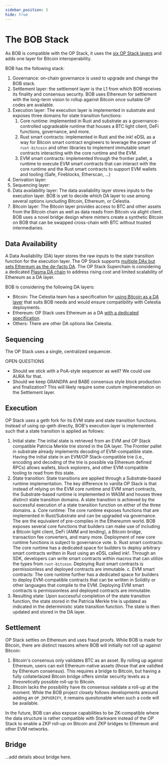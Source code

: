 ```yaml
---
sidebar_position: 3
hide: true
---
```

# The BOB Stack

As BOB is compatible with the OP Stack, it uses the [six OP Stack layers](https://stack.optimism.io/docs/understand/landscape/) and adds one layer for Bitcoin interoperability.

BOB has the following stack:

1. Governance: on-chain governance is used to upgrade and change the BOB stack.
2. Settlement layer: the settlement layer is the L1 from which BOB receives its finality and consensus security. BOB uses Ethereum for settlement with the long-term vision to rollup against Bitcoin once suitable OP codes are available.
3. Execution layer: The execution layer is implemented in substrate and exposes three domains for state transition functions:
    1. Core runtime: implemented in Rust and substrate as a governance-controlled upgradeable runtime that houses a BTC light client, DeFi functions, governance, and more.
    2. Rust smart contracts: implemented in Rust and the ink! eDSL as a way for Bitcoin smart contract engineers to leverage the power of `rust-bitcoin` and other libraries to implement immutable smart contracts interacting with the core runtime and the EVM.
    3. EVM smart contracts: implemented through the frontier pallet, a runtime to execute EVM smart contracts that can interact with the core runtime and the Rust smart contracts to support EVM wallets and tooling (Safe, Fireblocks, Etherscan, …)
4. Derivation layer:
5. Sequencing layer:
6. Data availability layer: The data availability layer stores inputs to the execution layer. BOB is yet to decide which DA layer to use among several options iuncluding Bitcoin, Ethereum, or Celestia.
7. Bitcoin layer: The Bitcoin layer provides access to BTC and other assets from the Bitcoin chain as well as data reads from Bitcoin via alight client. BOB uses a novel bridge design where minters create a synthetic Bitcoin on BOB that can be swapped cross-chain with BTC without trusted intermediaries.

## Data Availability

A Data Availability (DA) layer stores the raw inputs to the state transition function for the execution layer. The OP Stack supports [multiple DAs but sets Ethereum as the de-facto DA](https://stack.optimism.io/docs/understand/landscape/#data-availability). The OP Stack Superchain is considering a dedicated [Plasma DA chain](https://stack.optimism.io/docs/understand/explainer/#alt-data-availability-layer-plasma-protocol) to address rising cost and limited scalability of Ethereum as a DA layer.

BOB is considering the following DA layers:

- Bitcoin: The Celestia team has a specification for [using Bitcoin as a DA layer](https://github.com/rollkit/bitcoin-da/blob/main/spec.md) that suits BOB needs and would ensure compatibility with Celestia deployments.
- Ethereum: OP Stack uses Ethereum as a DA [with a dedicated specification](https://github.com/ethereum-optimism/optimism/blob/129032f15b76b0d2a940443a39433de931a97a44/specs/derivation.md#batch-submission-wire-format).
- Others: There are other DA options like Celestia.

## Sequencing

The OP Stack uses a single, centralized sequencer.

OPEN QUESTIONS
- Should we stick with a PoA-style sequencer as well? We could use AURA for that.
- Should we keep GRANDPA and BABE consensus style block production and finalization? This will likely require some custom implmenetation on the Settlement layer.

## Execution

OP Stack uses a geth fork for its EVM state and state transition functions. Instead of using op-geth directly, BOB's execution layer is implemented such that a state transition is applied as follows:

1. Initial state: The initial state is retrieved from an EVM and OP Stack compatible Patricia Merkle trie stored in the DA layer. The Frontier pallet in substrate already implements decoding of EVM-compatible state. Having the initial state in an EVM/OP Stack-compatible trie (i.e., encoding and decoding of the trie is possible via Ethereum defined RPCs) allows wallets, block explorers, and other EVM-compatible tooling to read from this state.
2. State transition: State transitions are applied through a Substrate-based runtime implementation. The key difference to vanilla OP Stack is that instead of relying on the EVM core runtime and EVM smart contracts, the Substrate-based runtime is implemented in WASM and houses three distinct state transition domains. A state transition is achieved by the successful execution of a state transition function on either of the three domains.
    a. Core runtime: The core runtime exposes functions that are implemented in Rust/Substrate and can be upgraded via governance. The are the equivalent of pre-compiles in the Ethereumm world. BOB exposes several core functions that builders can make use of including a Bitcoin light client, DeFi (AMM and lending), a Bitcoin bridge, transaction fee converters, and many more. Deployment of new core runtime functions is subject to governance vote.
    b. Rust smart contracts: The core runtime has a dedicated space for builders to deploy arbitrary smart contracts written in Rust using an eDSL called ink!. Through an SDK, developers can write smart contracts within macros that can utilize the types from `rust-bitcoin`. Deploying Rust smart contracts is permissionless and deployed contracts are immutable.
    c. EVM smart contracts: The core runtime further has a dedicated space for builders to deploy EVM-compatible contracts that can be written in Solidity or other languages that compile to the EVM. Deploying EVM smart contracts is permissionless and deployed contracts are immutable.
3. Resulting state: Upon successful completion of the state transition function, the state stored in the Patricia Merkle trie is updated as indicated in the deterministic state transition function. The state is then updated and stored in the DA layer.

## Settlement

OP Stack settles on Ethereum and uses fraud proofs. While BOB is made for Bitcoin, there are distinct reasons where BOB will initially not roll up against Bitcoin:

1. Bitcoin's consensus only validates BTC as an asset. By rolling up against Ethereum, users can exit Ethereum-native assets (those that are validted by Ethereum consensus). This requires a bridge to Bitcoin, but having a fully collaterlaized Bitcoin bridge offers similar security levels as a *threoretically* possible roll-up to Bitcoin. 
2. Bitcoin lacks the possibility have its consensus validate a roll-up at the moment. While the BOB project closely follows developments areound adding an `OP_ZKPVERIFY`, it remains quesitonable when such a code will be available.

In the future, BOB can also expose capabilities to be ZK-compatible where the data structure is rather compatible with Starkware instead of the OP Stack to enable a ZKP roll-up on Bitcoin and ZKP bridges to Ethereum and other EVM networks.

## Bridge

...add details about bridge here.

